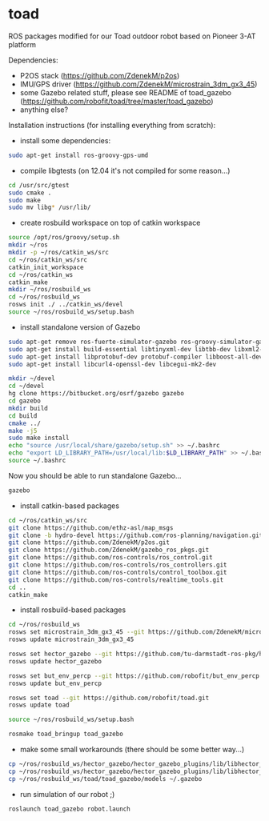 toad
====

ROS packages modified for our Toad outdoor robot based on Pioneer 3-AT platform


Dependencies:

* P2OS stack (https://github.com/ZdenekM/p2os)
* IMU/GPS driver (https://github.com/ZdenekM/microstrain_3dm_gx3_45)
* some Gazebo related stuff, please see README of toad_gazebo (https://github.com/robofit/toad/tree/master/toad_gazebo)
* anything else?

Installation instructions (for installing everything from scratch):

* install some dependencies:

```bash
sudo apt-get install ros-groovy-gps-umd
```

* compile libgtests (on 12.04 it's not compiled for some reason...)

```bash
cd /usr/src/gtest
sudo cmake .
sudo make
sudo mv libg* /usr/lib/
```


* create rosbuild workspace on top of catkin workspace

```bash
source /opt/ros/groovy/setup.sh
mkdir ~/ros
mkdir -p ~/ros/catkin_ws/src
cd ~/ros/catkin_ws/src
catkin_init_workspace
cd ~/ros/catkin_ws
catkin_make
mkdir ~/ros/rosbuild_ws
cd ~/ros/rosbuild_ws
rosws init ./ ../catkin_ws/devel
source ~/ros/rosbuild_ws/setup.bash
```

* install standalone version of Gazebo

```bash
sudo apt-get remove ros-fuerte-simulator-gazebo ros-groovy-simulator-gazebo
sudo apt-get install build-essential libtinyxml-dev libtbb-dev libxml2-dev libqt4-dev pkg-config  libprotoc-dev libfreeimage-dev
sudo apt-get install libprotobuf-dev protobuf-compiler libboost-all-dev freeglut3-dev cmake libogre-dev libtar-dev
sudo apt-get install libcurl4-openssl-dev libcegui-mk2-dev

mkdir ~/devel
cd ~/devel
hg clone https://bitbucket.org/osrf/gazebo gazebo
cd gazebo
mkdir build
cd build
cmake ../
make -j5
sudo make install
echo "source /usr/local/share/gazebo/setup.sh" >> ~/.bashrc
echo "export LD_LIBRARY_PATH=/usr/local/lib:$LD_LIBRARY_PATH" >> ~/.bashrc
source ~/.bashrc
```

Now you should be able to run standalone Gazebo...

```bash
gazebo
```

* install catkin-based packages

```bash
cd ~/ros/catkin_ws/src
git clone https://github.com/ethz-asl/map_msgs
git clone -b hydro-devel https://github.com/ros-planning/navigation.git
git clone https://github.com/ZdenekM/p2os.git
git clone https://github.com/ZdenekM/gazebo_ros_pkgs.git
git clone https://github.com/ros-controls/ros_control.git
git clone https://github.com/ros-controls/ros_controllers.git
git clone https://github.com/ros-controls/control_toolbox.git
git clone https://github.com/ros-controls/realtime_tools.git
cd ..
catkin_make
```

* install rosbuild-based packages

```bash
cd ~/ros/rosbuild_ws
rosws set microstrain_3dm_gx3_45 --git https://github.com/ZdenekM/microstrain_3dm_gx3_45.git
rosws update microstrain_3dm_gx3_45

rosws set hector_gazebo --git https://github.com/tu-darmstadt-ros-pkg/hector_gazebo.git
rosws update hector_gazebo

rosws set but_env_percp --git https://github.com/robofit/but_env_percp.git
rosws update but_env_percp

rosws set toad --git https://github.com/robofit/toad.git
rosws update toad

source ~/ros/rosbuild_ws/setup.bash

rosmake toad_bringup toad_gazebo
```

* make some small workarounds (there should be some better way...)

```bash
cp ~/ros/rosbuild_ws/hector_gazebo/hector_gazebo_plugins/lib/libhector_gazebo_ros_gps.so ~/ros/catkin_ws/devel/lib/
cp ~/ros/rosbuild_ws/hector_gazebo/hector_gazebo_plugins/lib/libhector_gazebo_ros_imu.so ~/ros/catkin_ws/devel/lib/
cp ~/ros/rosbuild_ws/toad/toad_gazebo/models ~/.gazebo
```


* run simulation of our robot ;)

```bash
roslaunch toad_gazebo robot.launch
```


